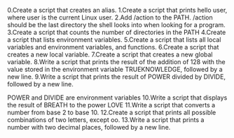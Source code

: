 0.Create a script that creates an alias.
1.Create a script that prints hello user, where user is the current Linux user.
2.Add /action to the PATH. /action should be the last directory the shell looks into when looking for a program.
3.Create a script that counts the number of directories in the PATH
4.Create a script that lists environment variables.
5.Create a script that lists all local variables and environment variables, and functions.
6.Create a script that creates a new local variable.
7.Create a script that creates a new global variable.
8.Write a script that prints the result of the addition of 128 with the value stored in the environment variable TRUEKNOWLEDGE, followed by a new line.
9.Write a script that prints the result of POWER divided by DIVIDE, followed by a new line.

POWER and DIVIDE are environment variables
10.Write a script that displays the result of BREATH to the power LOVE
11.Write a script that converts a number from base 2 to base 10.
12.Create a script that prints all possible combinations of two letters, except oo.
13.Write a script that prints a number with two decimal places, followed by a new line.

